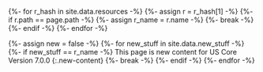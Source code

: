 <!-- 
site.data.structuredefinitions.{SD}.name maps new artifact
site.data.structuredefinitions.{SD}.path maps to page.path
 -->
{%- for r_hash in site.data.resources -%}
  {%- assign r = r_hash[1] -%}
      {%- if r.path == page.path -%}
       {%- assign r_name = r.name -%}
       {%- break -%}
      {%- endif -%}
{%- endfor -%}

{%- assign new = false -%}
{%- for new_stuff in site.data.new_stuff -%}
    {%- if new_stuff == r_name  -%}
This page is new content for US Core Version 7.0.0
{:.new-content}
        {%- break -%}
    {%- endif -%}
{%- endfor -%}
